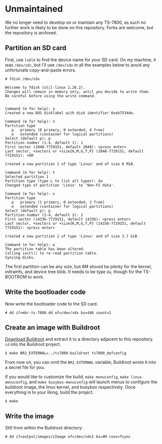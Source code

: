 Unmaintained
============
We no longer need to develop on or maintain any TS-7800, as such no further work
is likely to be done on this repository. Forks are welcome, but the repository
is archived.

Partition an SD card
--------------------
First, use `lsblk` to find the device name for your SD card.  On my
machine, it was `/dev/sdc`, but I'll use `/dev/sdx` in all the examples
below to avoid any unfortunate copy-and-paste errors.

```
# fdisk /dev/sdx

Welcome to fdisk (util-linux 2.26.2).
Changes will remain in memory only, until you decide to write them.
Be careful before using the write command.


Command (m for help): o
Created a new DOS disklabel with disk identifier 0xeb7534de.

Command (m for help): n
Partition type
   p   primary (0 primary, 0 extended, 4 free)
   e   extended (container for logical partitions)
Select (default p): p
Partition number (1-4, default 1): 1
First sector (2048-7729151, default 2048): <press enter>
Last sector, +sectors or +size{K,M,G,T,P} (2048-7729151, default 7729151): +6M

Created a new partition 1 of type 'Linux' and of size 6 MiB.

Command (m for help): t
Selected partition 1
Partition type (type L to list all types): da
Changed type of partition 'Linux' to 'Non-FS data'.

Command (m for help): n
Partition type
   p   primary (1 primary, 0 extended, 3 free)
   e   extended (container for logical partitions)
Select (default p): p
Partition number (2-4, default 2): 2
First sector (14336-7729151, default 14336): <press enter> 
Last sector, +sectors or +size{K,M,G,T,P} (14336-7729151, default 7729151): <press enter>

Created a new partition 2 of type 'Linux' and of size 3.7 GiB.

Command (m for help): w
The partition table has been altered.
Calling ioctl() to re-read partition table.
Syncing disks.
```

The first partition can be any size, but 6M should be plenty for the
kernel, initramfs, and device tree blob. It needs to be type `da`,
though for the TS-BOOTROM to work.

Write the bootloader code
-------------------------
Now write the bootloader code to the SD card.

```
# dd if=mbr-ts-7800.dd of=/dev/sdx bs=446 count=1
```

Create an image with Buildroot
------------------------------
[Download Buildroot][br] and extract it to a directory adjacent to this
repository.  `cd` into the Buildroot project.

```
$ make BR2_EXTERNAL=../ts7800-buildroot ts7800_defconfig
```

From now on, you can omit the `BR2_EXTERNAL` variable; Buildroot wrote
it into a secret file for you.

If you would like to customize the build, `make menuconfig`, `make
linux-menuconfig`, and `make busybox-menuconfig` will launch menus to
configure the buildroot image, the linux kernel, and busybox
respectively. Once everything is to your liking, build the project.

```
$ make
```

Write the image
---------------
Still from within the Buildroot directory:

```
# dd if=output/images/zImage of=/dev/sdx1 bs=4M conv=fsync
```

[br]: http://buildroot.uclibc.org/download.html
